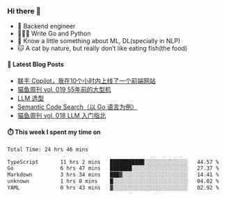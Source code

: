 ### Hi there 👋

- 🔧 Backend engineer
- 👨🏻‍💻 Write Go and Python
- 🔭 Know a little something about ML, DL(specially in NLP)
- 🐱 A cat by nature, but really don’t like eating fish(the food)

#### 📖 Latest Blog Posts
<!-- BLOG-POST-LIST:START -->
- [联手 Copilot，我在10个小时内上线了一个前端网站](https://ameow.xyz/archives/develop-a-frontend-site-with-copilot)
- [猫鱼周刊 vol. 019 55年前的大型机](https://ameow.xyz/archives/weekly-019)
- [LLM 选型](https://ameow.xyz/archives/llm-comparison)
- [Semantic Code Search（以 Go 语言为例）](https://ameow.xyz/archives/semantic-code-search-a-go-repective)
- [猫鱼周刊 vol. 018 LLM 入门指北](https://ameow.xyz/archives/weekly-018)
<!-- BLOG-POST-LIST:END -->

#### ⏱️ This week I spent my time on
<!--START_SECTION:waka-->

```txt
Total Time: 24 hrs 46 mins

TypeScript       11 hrs 2 mins   ███████████░░░░░░░░░░░░░░   44.57 %
Go               6 hrs 47 mins   ███████░░░░░░░░░░░░░░░░░░   27.37 %
Markdown         3 hrs 34 mins   ███▓░░░░░░░░░░░░░░░░░░░░░   14.41 %
unknown          1 hrs 0 mins    █░░░░░░░░░░░░░░░░░░░░░░░░   04.02 %
YAML             0 hrs 43 mins   ▓░░░░░░░░░░░░░░░░░░░░░░░░   02.92 %
```

<!--END_SECTION:waka-->

<!--
**LeslieLeung/LeslieLeung** is a ✨ _special_ ✨ repository because its `README.md` (this file) appears on your GitHub profile.

Here are some ideas to get you started:

- 🔭 I’m currently working on ...
- 🌱 I’m currently learning ...
- 👯 I’m looking to collaborate on ...
- 🤔 I’m looking for help with ...
- 💬 Ask me about ...
- 📫 How to reach me: ...
- 😄 Pronouns: ...
- ⚡ Fun fact: ...
-->
